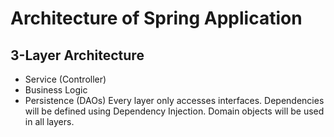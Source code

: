 # Architecture of Spring Application
## 3-Layer Architecture
* Service (Controller)
* Business Logic
* Persistence (DAOs)
Every layer only accesses interfaces. Dependencies will be defined using Dependency Injection. Domain objects will be used in all layers.
